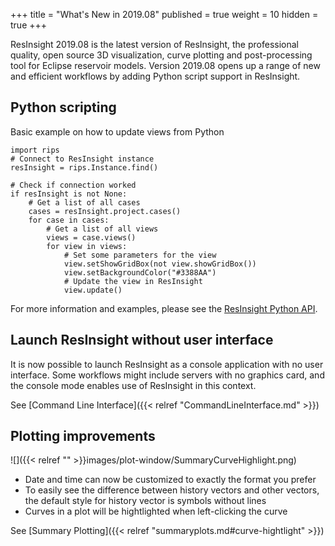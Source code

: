 +++
title = "What's New in 2019.08"
published = true
weight = 10
hidden = true
+++

ResInsight 2019.08 is the latest version of ResInsight, the professional quality, open source 3D visualization, curve plotting and post-processing tool for Eclipse reservoir models. Version 2019.08 opens up a range of new and efficient workflows by adding Python script support in ResInsight.

## Python scripting

Basic example on how to update views from Python

```
import rips
# Connect to ResInsight instance
resInsight = rips.Instance.find()

# Check if connection worked
if resInsight is not None:
    # Get a list of all cases
    cases = resInsight.project.cases()
    for case in cases:
        # Get a list of all views
        views = case.views()
        for view in views:
            # Set some parameters for the view
            view.setShowGridBox(not view.showGridBox())
            view.setBackgroundColor("#3388AA")            
            # Update the view in ResInsight
            view.update()
```

For more information and examples, please see the [ResInsight Python API](https://api.resinsight.org).


## Launch ResInsight without user interface

It is now possible to launch ResInsight as a console application with no user interface. Some workflows might include servers with no graphics card, and the console mode enables use of ResInsight in this context.

See [Command Line Interface]({{< relref "CommandLineInterface.md" >}})

## Plotting improvements

![]({{< relref "" >}}images/plot-window/SummaryCurveHighlight.png)

- Date and time can now be customized to exactly the format you prefer
- To easily see the difference between history vectors and other vectors, the default style for history vector is symbols without lines
- Curves in a plot will be hightlighted when left-clicking the curve

See [Summary Plotting]({{< relref "summaryplots.md#curve-hightlight" >}})

